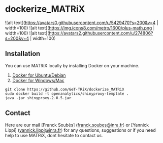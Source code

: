 # dockerize_MATRiX
![alt text](https://avatars0.githubusercontent.com/u/5429470?s=200&v=4 | width=100)
![alt text](https://img.icons8.com/metro/1600/plus-math.png | width=100)
![alt text](https://avatars2.githubusercontent.com/u/274806?s=200&v=4 | width=100)

## Installation

You can use MATRiX locally by installing Docker on your machine.
1. [Docker for Ubuntu/Debian](https://docs.docker.com/install/linux/docker-ce/ubuntu/)
2. [Docker for Windows/Mac](https://www.docker.com/)

```
git clone https://github.com/GeT-TRiX/dockerize_MATRiX
sudo docker build -t openanalytics/shinyproxy-template .
java -jar shinyproxy-2.0.5.jar
```

## Contact

Here are our mail [Franck Soubès] (franck.soubes@inra.fr) or [Yannick Lippi] (yannick.lippi@inra.fr) for any questions, suggestions or if you need help to use MATRiX, dont hesitate to contact us.
